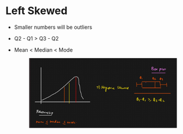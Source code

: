 # Left Skewed

* Smaller numbers will be outliers
* Q2 - Q1 > Q3 - Q2
*   Mean < Median < Mode

    <figure><img src="../../.gitbook/assets/image (26).png" alt=""><figcaption></figcaption></figure>
